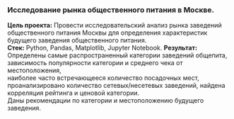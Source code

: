 ### Исследование рынка общественного питания в Москве.
**Цель проекта:** Провести исследовательский анализ рынка заведений общественного питания Москвы для определения характеристик будущего заведения общественного питания.  
**Стек:** Python, Pandas, Matplotlib, Jupyter Notebook.
**Результат:** Определены самые распространенный категории заведений общепита, зависимость популярности категории и среднего чека от местоположения,  
наиболее часто встречающееся количество посадочных мест, проанализировано количество сетевых/несетевых заведений, найдена корреляция рейтинга и ценовой категории.  
Даны рекомендации по категории и местоположению будущего заведения.
